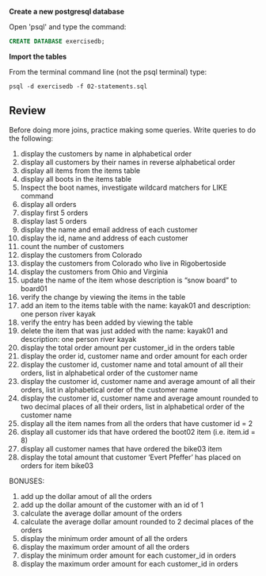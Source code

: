 **Create a new postgresql database**

Open 'psql' and type the command:

```sql
CREATE DATABASE exercisedb;
```

**Import the tables**

From the terminal command line (not the psql terminal) type:

```
psql -d exercisedb -f 02-statements.sql
```

## Review

Before doing more joins, practice making some queries.  Write queries to do the following:

1. display the customers by name in alphabetical order
1. display all customers by their names in reverse alphabetical order
1. display all items from the items table
1. display all boots in the items table
1. Inspect the boot names, investigate wildcard matchers for LIKE command
1. display all orders
1. display first 5 orders
1. display last 5 orders
1. display the name and email address of each customer
1. display the id, name and address of each customer
1. count the number of customers
1. display the customers from Colorado
1. display the customers from Colorado who live in Rigobertoside
1. display the customers from Ohio and Virginia
1. update the name of the item whose description is “snow board” to board01
1. verify the change by viewing the items in the table
1. add an item to the items table with the name: kayak01 and description: one person river kayak
1. verify the entry has been added by viewing the table
1. delete the item that was just added with the name: kayak01 and description: one person river kayak
1. display the total order amount per customer_id in the orders table
1. display the order id, customer name and order amount for each order
1. display the customer id, customer name and total amount of all their orders, list in alphabetical order of the customer name
1. display the customer id, customer name and average amount of all their orders, list in alphabetical order of the customer name
1. display the customer id, customer name and average amount rounded to two decimal places of all their orders, list in alphabetical order of the customer name
1. display all the item names from all the orders that have customer id = 2
1. display all customer ids that have ordered the boot02 item (i.e. item.id = 8)
1. display all customer names that have ordered the bike03 item
1. display the total amount that customer ‘Evert Pfeffer’ has placed on orders for item bike03

BONUSES:

1. add up the dollar amout of all the orders
1. add up the dollar amount of the customer with an id of 1
1. calculate the average dollar amount of the orders
1. calculate the average dollar amount rounded to 2 decimal places of the orders
1. display the minimum order amount of all the orders
1. display the maximum order amount of all the orders
1. display the minimum order amount for each customer_id in orders
1. display the maximum order amount for each customer_id in orders
